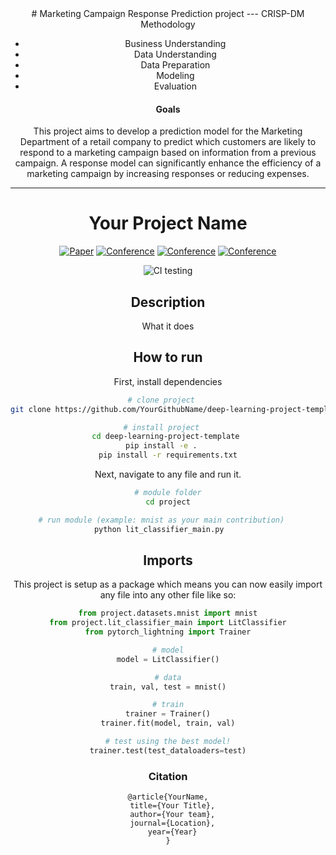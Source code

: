 <div align="center">
# Marketing Campaign Response Prediction project 
---
CRISP-DM Methodology

- Business Understanding
- Data Understanding
- Data Preparation
- Modeling
- Evaluation

#### Goals  
This project aims to develop a prediction model for the Marketing Department of a retail company to predict which customers are likely to respond to a marketing campaign based on information from a previous campaign. A response model can significantly enhance the efficiency of a marketing campaign by increasing responses or reducing expenses.   
  
---

<div align="center">    
 
# Your Project Name     

[![Paper](http://img.shields.io/badge/paper-arxiv.1001.2234-B31B1B.svg)](https://www.nature.com/articles/nature14539)
[![Conference](http://img.shields.io/badge/NeurIPS-2019-4b44ce.svg)](https://papers.nips.cc/book/advances-in-neural-information-processing-systems-31-2018)
[![Conference](http://img.shields.io/badge/ICLR-2019-4b44ce.svg)](https://papers.nips.cc/book/advances-in-neural-information-processing-systems-31-2018)
[![Conference](http://img.shields.io/badge/AnyConference-year-4b44ce.svg)](https://papers.nips.cc/book/advances-in-neural-information-processing-systems-31-2018)  
<!--
ARXIV   
[![Paper](http://img.shields.io/badge/arxiv-math.co:1480.1111-B31B1B.svg)](https://www.nature.com/articles/nature14539)
-->
![CI testing](https://github.com/PyTorchLightning/deep-learning-project-template/workflows/CI%20testing/badge.svg?branch=master&event=push)


<!--  
Conference   
-->   
</div>
 
## Description   
What it does   

## How to run   
First, install dependencies   
```bash
# clone project   
git clone https://github.com/YourGithubName/deep-learning-project-template

# install project   
cd deep-learning-project-template 
pip install -e .   
pip install -r requirements.txt
 ```   
 Next, navigate to any file and run it.   
 ```bash
# module folder
cd project

# run module (example: mnist as your main contribution)   
python lit_classifier_main.py    
```

## Imports
This project is setup as a package which means you can now easily import any file into any other file like so:
```python
from project.datasets.mnist import mnist
from project.lit_classifier_main import LitClassifier
from pytorch_lightning import Trainer

# model
model = LitClassifier()

# data
train, val, test = mnist()

# train
trainer = Trainer()
trainer.fit(model, train, val)

# test using the best model!
trainer.test(test_dataloaders=test)
```

### Citation   
```
@article{YourName,
  title={Your Title},
  author={Your team},
  journal={Location},
  year={Year}
}
```   
